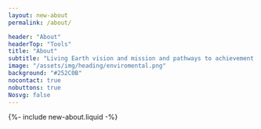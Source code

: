 ```yaml
---
layout: new-about
permalink: /about/

header: "About"
headerTop: "Tools"
title: "About"
subtitle: "Living Earth vision and mission and pathways to achievement."
image: "/assets/img/heading/enviromental.png"
background: "#252C0B"
nocontact: true
nobuttons: true
Nosvg: false
---
```



{%-
include new-about.liquid
-%}

